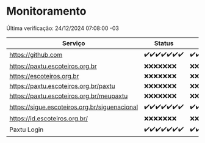 # Monitoramento

Última verificação: 24/12/2024 07:08:00 -03

|Serviço|Status|Últimas 24h|
|---|---|---|
|https://github.com|<span title="2024-12-17: OK=23">✔️</span><span title="2024-12-18: OK=23">✔️</span><span title="2024-12-19: OK=23">✔️</span><span title="2024-12-20: OK=23">✔️</span><span title="2024-12-21: OK=23">✔️</span><span title="2024-12-22: OK=23">✔️</span><span title="2024-12-23: OK=9">✔️</span>|<span title="23/12/2024 07:09:00 -03 : 200">✔️</span><span title="23/12/2024 08:07:00 -03 : 200">✔️</span><span title="23/12/2024 09:15:00 -03 : 200">✔️</span><span title="23/12/2024 10:15:00 -03 : 200">✔️</span><span title="23/12/2024 11:07:00 -03 : 200">✔️</span><span title="23/12/2024 12:08:00 -03 : 200">✔️</span><span title="23/12/2024 13:09:00 -03 : 200">✔️</span><span title="23/12/2024 14:07:00 -03 : 200">✔️</span><span title="23/12/2024 15:11:00 -03 : 200">✔️</span><span title="23/12/2024 16:06:00 -03 : 200">✔️</span><span title="23/12/2024 17:09:00 -03 : 200">✔️</span><span title="23/12/2024 18:07:00 -03 : 200">✔️</span><span title="23/12/2024 19:07:00 -03 : 200">✔️</span><span title="23/12/2024 20:07:00 -03 : 200">✔️</span><span title="23/12/2024 21:40:00 -03 : 200">✔️</span><span title="23/12/2024 23:10:00 -03 : 200">✔️</span><span title="24/12/2024 00:14:00 -03 : 200">✔️</span><span title="24/12/2024 01:10:00 -03 : 200">✔️</span><span title="24/12/2024 02:08:00 -03 : 200">✔️</span><span title="24/12/2024 03:12:00 -03 : 200">✔️</span><span title="24/12/2024 04:07:00 -03 : 200">✔️</span><span title="24/12/2024 05:11:00 -03 : 200">✔️</span><span title="24/12/2024 06:08:00 -03 : 200">✔️</span><span title="24/12/2024 07:08:00 -03 : 200">✔️</span>|
|https://paxtu.escoteiros.org.br|<span title="2024-12-17: Falhas=23">❌</span><span title="2024-12-18: Falhas=23">❌</span><span title="2024-12-19: Falhas=23">❌</span><span title="2024-12-20: Falhas=23">❌</span><span title="2024-12-21: Falhas=23">❌</span><span title="2024-12-22: Falhas=23">❌</span><span title="2024-12-23: Falhas=9">❌</span>|<span title="23/12/2024 07:09:00 -03 : 403">❌</span><span title="23/12/2024 08:07:00 -03 : 403">❌</span><span title="23/12/2024 09:15:00 -03 : 403">❌</span><span title="23/12/2024 10:15:00 -03 : 403">❌</span><span title="23/12/2024 11:07:00 -03 : 403">❌</span><span title="23/12/2024 12:08:00 -03 : 0">❌</span><span title="23/12/2024 13:09:00 -03 : 403">❌</span><span title="23/12/2024 14:07:00 -03 : 403">❌</span><span title="23/12/2024 15:11:00 -03 : 403">❌</span><span title="23/12/2024 16:06:00 -03 : 403">❌</span><span title="23/12/2024 17:09:00 -03 : 403">❌</span><span title="23/12/2024 18:07:00 -03 : 403">❌</span><span title="23/12/2024 19:07:00 -03 : 403">❌</span><span title="23/12/2024 20:07:00 -03 : 403">❌</span><span title="23/12/2024 21:40:00 -03 : 403">❌</span><span title="23/12/2024 23:10:00 -03 : 403">❌</span><span title="24/12/2024 00:14:00 -03 : 403">❌</span><span title="24/12/2024 01:10:00 -03 : 403">❌</span><span title="24/12/2024 02:08:00 -03 : 403">❌</span><span title="24/12/2024 03:12:00 -03 : 403">❌</span><span title="24/12/2024 04:07:00 -03 : 403">❌</span><span title="24/12/2024 05:11:00 -03 : 403">❌</span><span title="24/12/2024 06:08:00 -03 : 403">❌</span><span title="24/12/2024 07:08:00 -03 : 403">❌</span>|
|https://escoteiros.org.br|<span title="2024-12-17: Falhas=23">❌</span><span title="2024-12-18: Falhas=23">❌</span><span title="2024-12-19: Falhas=23">❌</span><span title="2024-12-20: Falhas=23">❌</span><span title="2024-12-21: Falhas=23">❌</span><span title="2024-12-22: Falhas=23">❌</span><span title="2024-12-23: Falhas=9">❌</span>|<span title="23/12/2024 07:09:00 -03 : 403">❌</span><span title="23/12/2024 08:07:00 -03 : 403">❌</span><span title="23/12/2024 09:15:00 -03 : 403">❌</span><span title="23/12/2024 10:15:00 -03 : 403">❌</span><span title="23/12/2024 11:07:00 -03 : 403">❌</span><span title="23/12/2024 12:08:00 -03 : 0">❌</span><span title="23/12/2024 13:09:00 -03 : 403">❌</span><span title="23/12/2024 14:07:00 -03 : 403">❌</span><span title="23/12/2024 15:11:00 -03 : 403">❌</span><span title="23/12/2024 16:06:00 -03 : 403">❌</span><span title="23/12/2024 17:09:00 -03 : 403">❌</span><span title="23/12/2024 18:07:00 -03 : 403">❌</span><span title="23/12/2024 19:07:00 -03 : 403">❌</span><span title="23/12/2024 20:07:00 -03 : 403">❌</span><span title="23/12/2024 21:40:00 -03 : 403">❌</span><span title="23/12/2024 23:10:00 -03 : 403">❌</span><span title="24/12/2024 00:14:00 -03 : 403">❌</span><span title="24/12/2024 01:10:00 -03 : 403">❌</span><span title="24/12/2024 02:08:00 -03 : 403">❌</span><span title="24/12/2024 03:12:00 -03 : 403">❌</span><span title="24/12/2024 04:07:00 -03 : 403">❌</span><span title="24/12/2024 05:11:00 -03 : 403">❌</span><span title="24/12/2024 06:08:00 -03 : 403">❌</span><span title="24/12/2024 07:08:00 -03 : 403">❌</span>|
|https://paxtu.escoteiros.org.br/paxtu|<span title="2024-12-17: Falhas=23">❌</span><span title="2024-12-18: Falhas=23">❌</span><span title="2024-12-19: Falhas=23">❌</span><span title="2024-12-20: Falhas=23">❌</span><span title="2024-12-21: Falhas=23">❌</span><span title="2024-12-22: Falhas=23">❌</span><span title="2024-12-23: Falhas=9">❌</span>|<span title="23/12/2024 07:09:00 -03 : 403">❌</span><span title="23/12/2024 08:07:00 -03 : 403">❌</span><span title="23/12/2024 09:15:00 -03 : 403">❌</span><span title="23/12/2024 10:15:00 -03 : 403">❌</span><span title="23/12/2024 11:07:00 -03 : 403">❌</span><span title="23/12/2024 12:08:00 -03 : 0">❌</span><span title="23/12/2024 13:09:00 -03 : 403">❌</span><span title="23/12/2024 14:07:00 -03 : 403">❌</span><span title="23/12/2024 15:11:00 -03 : 403">❌</span><span title="23/12/2024 16:06:00 -03 : 403">❌</span><span title="23/12/2024 17:09:00 -03 : 403">❌</span><span title="23/12/2024 18:07:00 -03 : 403">❌</span><span title="23/12/2024 19:07:00 -03 : 403">❌</span><span title="23/12/2024 20:07:00 -03 : 403">❌</span><span title="23/12/2024 21:40:00 -03 : 403">❌</span><span title="23/12/2024 23:10:00 -03 : 403">❌</span><span title="24/12/2024 00:14:00 -03 : 403">❌</span><span title="24/12/2024 01:10:00 -03 : 403">❌</span><span title="24/12/2024 02:08:00 -03 : 403">❌</span><span title="24/12/2024 03:12:00 -03 : 403">❌</span><span title="24/12/2024 04:07:00 -03 : 403">❌</span><span title="24/12/2024 05:11:00 -03 : 403">❌</span><span title="24/12/2024 06:08:00 -03 : 403">❌</span><span title="24/12/2024 07:08:00 -03 : 403">❌</span>|
|https://paxtu.escoteiros.org.br/meupaxtu|<span title="2024-12-17: Falhas=23">❌</span><span title="2024-12-18: Falhas=23">❌</span><span title="2024-12-19: Falhas=23">❌</span><span title="2024-12-20: Falhas=23">❌</span><span title="2024-12-21: Falhas=23">❌</span><span title="2024-12-22: Falhas=23">❌</span><span title="2024-12-23: Falhas=9">❌</span>|<span title="23/12/2024 07:09:00 -03 : 403">❌</span><span title="23/12/2024 08:07:00 -03 : 403">❌</span><span title="23/12/2024 09:15:00 -03 : 403">❌</span><span title="23/12/2024 10:15:00 -03 : 403">❌</span><span title="23/12/2024 11:07:00 -03 : 403">❌</span><span title="23/12/2024 12:08:00 -03 : 0">❌</span><span title="23/12/2024 13:09:00 -03 : 403">❌</span><span title="23/12/2024 14:07:00 -03 : 403">❌</span><span title="23/12/2024 15:11:00 -03 : 403">❌</span><span title="23/12/2024 16:06:00 -03 : 403">❌</span><span title="23/12/2024 17:09:00 -03 : 403">❌</span><span title="23/12/2024 18:07:00 -03 : 403">❌</span><span title="23/12/2024 19:07:00 -03 : 403">❌</span><span title="23/12/2024 20:07:00 -03 : 403">❌</span><span title="23/12/2024 21:40:00 -03 : 403">❌</span><span title="23/12/2024 23:10:00 -03 : 403">❌</span><span title="24/12/2024 00:14:00 -03 : 403">❌</span><span title="24/12/2024 01:10:00 -03 : 403">❌</span><span title="24/12/2024 02:08:00 -03 : 403">❌</span><span title="24/12/2024 03:12:00 -03 : 403">❌</span><span title="24/12/2024 04:07:00 -03 : 403">❌</span><span title="24/12/2024 05:11:00 -03 : 403">❌</span><span title="24/12/2024 06:08:00 -03 : 403">❌</span><span title="24/12/2024 07:08:00 -03 : 403">❌</span>|
|https://sigue.escoteiros.org.br/siguenacional|<span title="2024-12-17: OK=23">✔️</span><span title="2024-12-18: OK=23">✔️</span><span title="2024-12-19: OK=23">✔️</span><span title="2024-12-20: OK=23">✔️</span><span title="2024-12-21: OK=23">✔️</span><span title="2024-12-22: OK=23">✔️</span><span title="2024-12-23: OK=9">✔️</span>|<span title="23/12/2024 07:09:00 -03 : 200">✔️</span><span title="23/12/2024 08:07:00 -03 : 200">✔️</span><span title="23/12/2024 09:15:00 -03 : 200">✔️</span><span title="23/12/2024 10:16:00 -03 : 200">✔️</span><span title="23/12/2024 11:07:00 -03 : 200">✔️</span><span title="23/12/2024 12:08:00 -03 : 0">❌</span><span title="23/12/2024 13:09:00 -03 : 200">✔️</span><span title="23/12/2024 14:07:00 -03 : 200">✔️</span><span title="23/12/2024 15:11:00 -03 : 200">✔️</span><span title="23/12/2024 16:06:00 -03 : 200">✔️</span><span title="23/12/2024 17:09:00 -03 : 200">✔️</span><span title="23/12/2024 18:07:00 -03 : 200">✔️</span><span title="23/12/2024 19:07:00 -03 : 200">✔️</span><span title="23/12/2024 20:07:00 -03 : 200">✔️</span><span title="23/12/2024 21:40:00 -03 : 200">✔️</span><span title="23/12/2024 23:10:00 -03 : 200">✔️</span><span title="24/12/2024 00:14:00 -03 : 200">✔️</span><span title="24/12/2024 01:10:00 -03 : 200">✔️</span><span title="24/12/2024 02:08:00 -03 : 200">✔️</span><span title="24/12/2024 03:12:00 -03 : 200">✔️</span><span title="24/12/2024 04:07:00 -03 : 200">✔️</span><span title="24/12/2024 05:11:00 -03 : 200">✔️</span><span title="24/12/2024 06:08:00 -03 : 200">✔️</span><span title="24/12/2024 07:08:00 -03 : 200">✔️</span>|
|https://id.escoteiros.org.br/|<span title="2024-12-17: Falhas=23">❌</span><span title="2024-12-18: Falhas=23">❌</span><span title="2024-12-19: Falhas=23">❌</span><span title="2024-12-20: Falhas=23">❌</span><span title="2024-12-21: Falhas=23">❌</span><span title="2024-12-22: Falhas=23">❌</span><span title="2024-12-23: Falhas=9">❌</span>|<span title="23/12/2024 07:09:00 -03 : 403">❌</span><span title="23/12/2024 08:07:00 -03 : 403">❌</span><span title="23/12/2024 09:15:00 -03 : 403">❌</span><span title="23/12/2024 10:16:00 -03 : 403">❌</span><span title="23/12/2024 11:07:00 -03 : 403">❌</span><span title="23/12/2024 12:08:00 -03 : 0">❌</span><span title="23/12/2024 13:09:00 -03 : 403">❌</span><span title="23/12/2024 14:07:00 -03 : 403">❌</span><span title="23/12/2024 15:11:00 -03 : 403">❌</span><span title="23/12/2024 16:06:00 -03 : 403">❌</span><span title="23/12/2024 17:09:00 -03 : 403">❌</span><span title="23/12/2024 18:07:00 -03 : 403">❌</span><span title="23/12/2024 19:07:00 -03 : 403">❌</span><span title="23/12/2024 20:07:00 -03 : 403">❌</span><span title="23/12/2024 21:40:00 -03 : 403">❌</span><span title="23/12/2024 23:10:00 -03 : 403">❌</span><span title="24/12/2024 00:14:00 -03 : 403">❌</span><span title="24/12/2024 01:10:00 -03 : 403">❌</span><span title="24/12/2024 02:08:00 -03 : 403">❌</span><span title="24/12/2024 03:12:00 -03 : 403">❌</span><span title="24/12/2024 04:07:00 -03 : 403">❌</span><span title="24/12/2024 05:11:00 -03 : 403">❌</span><span title="24/12/2024 06:08:00 -03 : 403">❌</span><span title="24/12/2024 07:08:00 -03 : 403">❌</span>|
|Paxtu Login|<span title="2024-12-17: OK=23">✔️</span><span title="2024-12-18: OK=23">✔️</span><span title="2024-12-19: OK=23">✔️</span><span title="2024-12-20: OK=23">✔️</span><span title="2024-12-21: OK=23">✔️</span><span title="2024-12-22: OK=23">✔️</span><span title="2024-12-23: OK=9">✔️</span>|<span title="23/12/2024 07:09:00 -03 : 200">✔️</span><span title="23/12/2024 08:07:00 -03 : 200">✔️</span><span title="23/12/2024 09:15:00 -03 : 200">✔️</span><span title="23/12/2024 10:16:00 -03 : 200">✔️</span><span title="23/12/2024 11:07:00 -03 : 200">✔️</span><span title="23/12/2024 12:08:00 -03 : 500">❌</span><span title="23/12/2024 13:09:00 -03 : 200">✔️</span><span title="23/12/2024 14:07:00 -03 : 200">✔️</span><span title="23/12/2024 15:11:00 -03 : 200">✔️</span><span title="23/12/2024 16:06:00 -03 : 200">✔️</span><span title="23/12/2024 17:09:00 -03 : 200">✔️</span><span title="23/12/2024 18:07:00 -03 : 200">✔️</span><span title="23/12/2024 19:07:00 -03 : 200">✔️</span><span title="23/12/2024 20:07:00 -03 : 200">✔️</span><span title="23/12/2024 21:40:00 -03 : 200">✔️</span><span title="23/12/2024 23:10:00 -03 : 200">✔️</span><span title="24/12/2024 00:14:00 -03 : 200">✔️</span><span title="24/12/2024 01:10:00 -03 : 200">✔️</span><span title="24/12/2024 02:08:00 -03 : 200">✔️</span><span title="24/12/2024 03:12:00 -03 : 200">✔️</span><span title="24/12/2024 04:07:00 -03 : 200">✔️</span><span title="24/12/2024 05:11:00 -03 : 200">✔️</span><span title="24/12/2024 06:08:00 -03 : 200">✔️</span><span title="24/12/2024 07:08:00 -03 : 200">✔️</span>|

